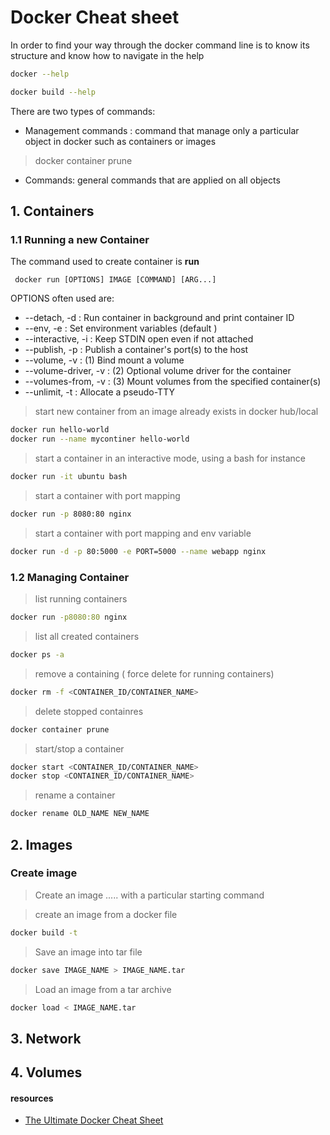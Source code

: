 # Docker Cheat sheet

In order to find your way through the docker command line is to know its structure and know how to navigate in the help
``` bash
docker --help
```
``` bash
docker build --help
```
There are two types of commands:
* Management commands : command that manage only a particular object in docker such as containers or images  
> docker container prune 
* Commands: general commands that are applied on all objects


## 1. Containers 
### 1.1 Running a new Container
The command used to create container is __run__ 
``` docker
 docker run [OPTIONS] IMAGE [COMMAND] [ARG...]
```
OPTIONS often used are:
* --detach, -d : Run container in background and print container ID
* --env, -e : Set environment variables (default )
* --interactive, -i : Keep STDIN open even if not attached
* --publish, -p : Publish a container's port(s) to the host
* --volume, -v  : (1) Bind mount a volume
* --volume-driver, -v  : (2) Optional volume driver for the container
* --volumes-from, -v : (3) Mount volumes from the specified container(s)
* --unlimit, -t : Allocate a pseudo-TTY

> start new container from an image already exists in docker hub/local 
``` bash
docker run hello-world
docker run --name mycontiner hello-world
```
> start a container in an interactive mode, using a bash for instance 
``` bash
docker run -it ubuntu bash
```
> start a container with port mapping
``` bash
docker run -p 8080:80 nginx 
```
> start a container with port mapping and env variable
``` bash
docker run -d -p 80:5000 -e PORT=5000 --name webapp nginx
```

### 1.2 Managing Container
> list running containers
``` bash
docker run -p8080:80 nginx 
```
> list all created containers 
``` bash
docker ps -a
```
> remove a containing ( force delete for running containers) 
``` bash
docker rm -f <CONTAINER_ID/CONTAINER_NAME>
```
> delete stopped containres
``` bash
docker container prune
```

> start/stop a container
``` bash
docker start <CONTAINER_ID/CONTAINER_NAME>
docker stop <CONTAINER_ID/CONTAINER_NAME>
```
> rename  a container
``` bash
docker rename OLD_NAME NEW_NAME
```

## 2. Images 
### Create image
> Create an image ..... with a particular starting command 

> create an image from a docker file 
``` bash
docker build -t 
```

> Save an image into tar file
``` bash
docker save IMAGE_NAME > IMAGE_NAME.tar  
```

> Load an image from a tar archive
``` bash
docker load < IMAGE_NAME.tar  
```




## 3. Network 

## 4. Volumes 

















#### resources
* [The Ultimate Docker Cheat Sheet](https://dockerlabs.collabnix.com/docker/cheatsheet/)

